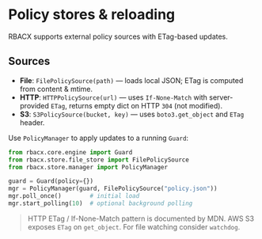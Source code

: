 
# Policy stores & reloading

RBACX supports external policy sources with ETag-based updates.

## Sources

- **File**: `FilePolicySource(path)` — loads local JSON; ETag is computed from content & mtime.
- **HTTP**: `HTTPPolicySource(url)` — uses `If-None-Match` with server-provided `ETag`, returns empty dict on HTTP `304` (not modified).
- **S3**: `S3PolicySource(bucket, key)` — uses `boto3.get_object` and `ETag` header.

Use `PolicyManager` to apply updates to a running `Guard`:

```python
from rbacx.core.engine import Guard
from rbacx.store.file_store import FilePolicySource
from rbacx.store.manager import PolicyManager

guard = Guard(policy={})
mgr = PolicyManager(guard, FilePolicySource("policy.json"))
mgr.poll_once()        # initial load
mgr.start_polling(10)  # optional background polling
```

> HTTP ETag / If-None-Match pattern is documented by MDN. AWS S3 exposes `ETag` on `get_object`. For file watching consider `watchdog`. 
